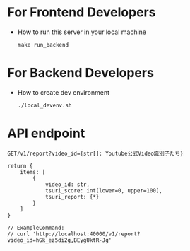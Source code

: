 
# For Frontend Developers

- How to run this server in your local machine
    ```
    make run_backend
    ```

# For Backend Developers

- How to create dev environment
  ```
  ./local_devenv.sh
  ```

# API endpoint

```
GET/v1/report?video_id={str[]: Youtube公式Video識別子たち}

return {
    items: [
        {
            video_id: str, 
            tsuri_score: int(lower=0, upper=100), 
            tsuri_report: {*}
        }
    ]
}

// ExampleCommand: 
// curl 'http://localhost:40000/v1/report?video_id=hGk_ez5di2g,BEygUktR-Jg'
```

